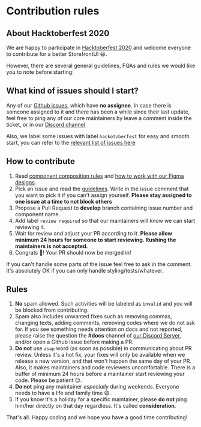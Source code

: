 
# Contribution rules

## About Hacktoberfest 2020

We are happy to participate in [Hacktoberfest 2020](https://hacktoberfest.digitalocean.com/) and welcome everyone to contribute for a better StorefrontUI 😃. 

However, there are several general guidelines, FQAs and rules we would like you to note before starting:

## What kind of issues should I start?

Any of our [Github issues](https://github.com/DivanteLtd/storefront-ui/issues), which have **no assignee**. In case there is someone assigned to it and there has been a while since their last update, feel free to ping any of our core maintainers by leave a comment inside the ticket, or in our [Discord channel](https://discord.gg/GS8hqFS)

Also, we label some issues with label `hackotoberfest` for easy and smooth start, you can refer to the [relevant list of issues here](https://github.com/DivanteLtd/storefront-ui/issues?q=is%3Aissue+is%3Aopen+label%3Ahacktoberfest)

## How to contribute

1. Read [component composition rules](https://docs.storefrontui.io/contributing/coding-guidelines.html#component-rules) and [how to work with our Figma designs](https://docs.storefrontui.io/working-with-designs.html).
2. Pick an issue and read the [guidelines](https://docs.storefrontui.io/contributing/reating-new-component.html). Write in the issue comment that you want to pick it if you can't assign yourself. **Please stay assigned to one issue at a time to not block others**
3. Propose a Pull Request to **develop** branch containing issue number and component name.
4. Add label `review required` so that our maintainers will know we can start reviewing it.
5. Wait for review and adjust your PR according to it. **Please allow minimum 24 hours for someone to start reviewing. Rushing the maintainers is not accepted.**
6. Congrats 🎉! Your PR should now be merged in!

If you can't handle some parts of the issue feel free to ask in the comment. It's absolutely OK if you can only handle styling/tests/whatever. 

## Rules

1. **No** spam allowed. Such activities will be labeled as `invalid` and you will be blocked from contributing.
2. Spam also includes unwanted fixes such as removing commas, changing texts, adding comments, removing codes where we do not ask for. If you see something needs attention on docs and not reported, please raise the question the **#docs** channel of [our Discord Server](https://discord.gg/GS8hqFS), and/or open a Github issue before making a PR.
3. **Do not** use `asap` word (as soon as possible) in communicating about PR review. Unless it's a hot fix, your fixes will only be available when we release a new version, and that won't happen the same day of your PR. Also, it makes maintainers and code reviewers uncomfortable. There is a buffer of minimum 24 hours before a maintainer start reviewing your code. Please be patient 😉.
4. **Do not** ping any maintainer *especially* during weekends. Everyone needs to have a life and family time 😄.
5. If you know it's a holiday for a specific maintainer, please **do not** ping him/her directly on that day regardless. It's called **consideration**.

That's all. Happy coding and we hope you have a good time contributing!
